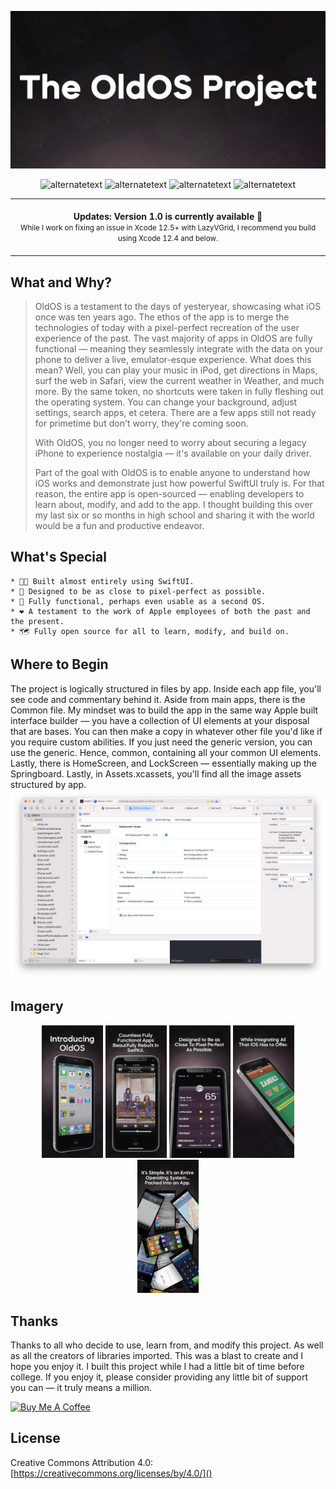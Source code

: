 ![](Images/Header.jpg)
<p align="center">
        <img src="https://img.shields.io/badge/Language-SwiftUI-orange" alt="alternatetext">
	<img src="https://img.shields.io/badge/Sprinkles%20of-Swift%2C%20Objective--C-red" alt="alternatetext">
	<img src="https://img.shields.io/badge/Version-1.0%20(8)-blue" alt="alternatetext">
	<img src="https://img.shields.io/badge/Who%3F-%40zzanehip%20(Zane)-yellowgreen" alt="alternatetext">
</p>

<p align="center">
<table>
<tbody>
<td align="center">
<img width="2000" height="0"><br>
<b>Updates: Version 1.0 is currently available 🎉</b><br>
<small>While I work on fixing an issue in Xcode 12.5+ with LazyVGrid, I recommend you build using Xcode 12.4 and below.</small>
<img width="2000" height="0">
</td>
</tbody>
</table>
</p>

## What and Why?

> OldOS is a testament to the days of yesteryear, showcasing what iOS once was ten years ago. The ethos of the app is to merge the technologies of today with a pixel-perfect recreation of the user experience of the past. The vast majority of apps in OldOS are fully functional — meaning they seamlessly integrate with the data on your phone to deliver a live, emulator-esque experience. What does this mean? Well, you can play your music in iPod, get directions in Maps, surf the web in Safari, view the current weather in Weather, and much more. By the same token, no shortcuts were taken in fully fleshing out the operating system. You can change your background, adjust settings, search apps, et cetera. There are a few apps still not ready for primetime but don't worry, they're coming soon.
> 
> With OldOS, you no longer need to worry about securing a legacy iPhone to experience nostalgia — it's available on your daily driver.
> 
> Part of the goal with OldOS is to enable anyone to understand how iOS works and demonstrate just how powerful SwiftUI truly is. For that reason, the entire app is open-sourced — enabling developers to learn about, modify, and add to the app. I thought building this over my last six or so months in high school and sharing it with the world would be a fun and productive endeavor.

## What's Special

	* 🧑‍💻 Built almost entirely using SwiftUI.
	* 🎨 Designed to be as close to pixel-perfect as possible.
	* 📱 Fully functional, perhaps even usable as a second OS.
	* ❤️ A testament to the work of Apple employees of both the past and the present.
	* 🗺️ Fully open source for all to learn, modify, and build on.

## Where to Begin

The project is logically structured in files by app. Inside each app file, you'll see code and commentary behind it. Aside from main apps, there is the Common file. My mindset was to build the app in the same way Apple built interface builder — you have a collection of UI elements at your disposal that are bases. You can then make a copy in whatever other file you'd like if you require custom abilities. If you just need the generic version, you can use the generic. Hence, common, containing all your common UI elements. Lastly, there is HomeScreen, and LockScreen — essentially making up the Springboard. Lastly, in Assets.xcassets, you'll find all the image assets structured by app.
![](Images/Files.png)

## Imagery

<p align="center">
  <img src="Images/Market_1.jpg" width="19.5%" />
  <img src="Images/Market_2.jpg" width="19.5%" /> 
  <img src="Images/Market_3.jpg" width="19.5%" />
  <img src="Images/Market_4.jpg" width="19.5%" />
  <img src="Images/Market_5.jpg" width="19.5%" />
</p>

## Thanks

Thanks to all who decide to use, learn from, and modify this project. As well as all the creators of libraries imported. This was a  blast to create and I hope you enjoy it. I built this project while I had a little bit of time before college. If you enjoy it, please consider providing any little bit of support you can — it truly means a million.

 <a href="https://www.buymeacoffee.com/zzanehip" target="_blank"><img src="https://cdn.buymeacoffee.com/buttons/default-orange.png" alt="Buy Me A Coffee" height="41" width="174"></a>

## License
Creative Commons Attribution 4.0: [https://creativecommons.org/licenses/by/4.0/]()

